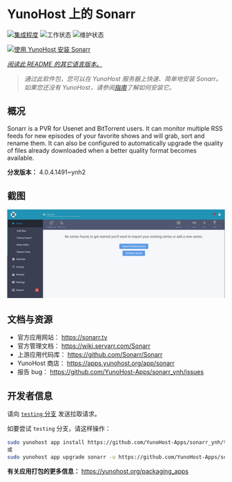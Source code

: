 <!--
注意：此 README 由 <https://github.com/YunoHost/apps/tree/master/tools/readme_generator> 自动生成
请勿手动编辑。
-->

# YunoHost 上的 Sonarr

[![集成程度](https://dash.yunohost.org/integration/sonarr.svg)](https://dash.yunohost.org/appci/app/sonarr) ![工作状态](https://ci-apps.yunohost.org/ci/badges/sonarr.status.svg) ![维护状态](https://ci-apps.yunohost.org/ci/badges/sonarr.maintain.svg)

[![使用 YunoHost 安装 Sonarr](https://install-app.yunohost.org/install-with-yunohost.svg)](https://install-app.yunohost.org/?app=sonarr)

*[阅读此 README 的其它语言版本。](./ALL_README.md)*

> *通过此软件包，您可以在 YunoHost 服务器上快速、简单地安装 Sonarr。*  
> *如果您还没有 YunoHost，请参阅[指南](https://yunohost.org/install)了解如何安装它。*

## 概况

Sonarr is a PVR for Usenet and BitTorrent users. It can monitor multiple RSS feeds for new episodes of your favorite shows and will grab, sort and rename them. It can also be configured to automatically upgrade the quality of files already downloaded when a better quality format becomes available.


**分发版本：** 4.0.4.1491~ynh2

## 截图

![Sonarr 的截图](./doc/screenshots/screenshot.jpg)

## 文档与资源

- 官方应用网站： <https://sonarr.tv>
- 官方管理文档： <https://wiki.servarr.com/Sonarr>
- 上游应用代码库： <https://github.com/Sonarr/Sonarr>
- YunoHost 商店： <https://apps.yunohost.org/app/sonarr>
- 报告 bug： <https://github.com/YunoHost-Apps/sonarr_ynh/issues>

## 开发者信息

请向 [`testing` 分支](https://github.com/YunoHost-Apps/sonarr_ynh/tree/testing) 发送拉取请求。

如要尝试 `testing` 分支，请这样操作：

```bash
sudo yunohost app install https://github.com/YunoHost-Apps/sonarr_ynh/tree/testing --debug
或
sudo yunohost app upgrade sonarr -u https://github.com/YunoHost-Apps/sonarr_ynh/tree/testing --debug
```

**有关应用打包的更多信息：** <https://yunohost.org/packaging_apps>
